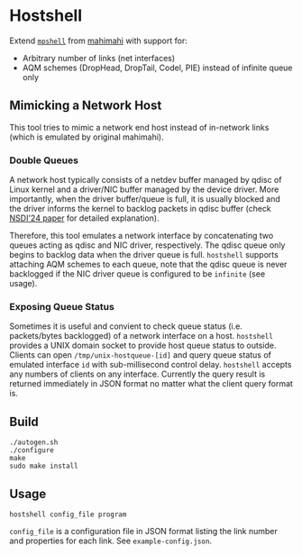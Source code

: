 # Hostshell

Extend [`mpshell`](https://github.com/ravinet/mahimahi/releases/tag/old%2Fmpshell_scripted) from [mahimahi](https://github.com/ravinet/mahimahi) with support for:

- Arbitrary number of links (net interfaces)
- AQM schemes (DropHead, DropTail, Codel, PIE) instead of infinite queue only

## Mimicking a Network Host
This tool tries to mimic a network end host instead of in-network links (which is emulated by original mahimahi). 

### Double Queues
A network host typically consists of a netdev buffer managed by qdisc of Linux kernel and a driver/NIC buffer managed by the device driver. More importantly, when the driver buffer/queue is full, it is usually blocked and the driver informs the kernel to backlog packets in qdisc buffer (check [NSDI'24 paper](https://www.usenix.org/conference/nsdi24/presentation/wang-chengke) for detailed explanation). 

Therefore, this tool emulates a network interface by concatenating two queues acting as qdisc and NIC driver, respectively. The qdisc queue only begins to backlog data when the driver queue is full. `hostshell` supports attaching AQM schemes to each queue, note that the qdisc queue is never backlogged if the NIC driver queue is configured to be `infinite` (see usage).

### Exposing Queue Status
Sometimes it is useful and convient to check queue status (i.e. packets/bytes backlogged) of a network interface on a host. `hostshell` provides a UNIX domain socket to provide host queue status to outside. Clients can open `/tmp/unix-hostqueue-[id]` and query queue status of emulated interface `id` with sub-millisecond control delay. `hostshell` accepts any numbers of clients on any interface. Currently the query result is returned immediately in JSON format no matter what the client query format is.

## Build
```
./autogen.sh
./configure
make
sudo make install
```

## Usage
```
hostshell config_file program
```

`config_file` is a configuration file in JSON format listing the link number and properties for each link. See `example-config.json`.